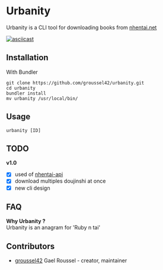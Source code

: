 # Urbanity

Urbanity is a CLI tool for downloading books from [nhentai.net](https://nhentai.net)

[![asciicast](https://asciinema.org/a/251423.svg)](https://asciinema.org/a/251423)

## Installation

With Bundler
```
git clone https://github.com/groussel42/urbanity.git
cd urbanity
bundler install
mv urbanity /usr/local/bin/
```

## Usage

```
urbanity [ID]
```

## TODO
**v1.0**
- [x] used of [nhentai-api](https://github.com/groussel42/nhentai-api)
- [x] download multiples doujinshi at once
- [x] new cli design

## FAQ
**Why Urbanity ?**  
Urbanity is an anagram for 'Ruby n tai'


## Contributors

- [groussel42](https://github.com/groussel42) Gael Roussel - creator, maintainer
